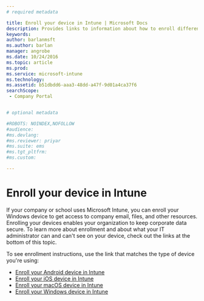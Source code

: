 ```yaml
---
# required metadata

title: Enroll your device in Intune | Microsoft Docs
description: Provides links to information about how to enroll different devices in Intune
keywords:
author: barlanmsftms.author: barlan
manager: angrobe
ms.date: 10/24/2016
ms.topic: article
ms.prod:
ms.service: microsoft-intune
ms.technology:
ms.assetid: b51dbdd6-aaa3-48dd-a47f-9d01a4ca37f6searchScope: - Company Portal


# optional metadata

#ROBOTS: NOINDEX,NOFOLLOW
#audience:
#ms.devlang:
#ms.reviewer: priyar
#ms.suite: ems
#ms.tgt_pltfrm:
#ms.custom:

---
```


# Enroll your device in Intune

If your company or school uses Microsoft Intune, you can enroll your Windows device to get access to company email, files, and other resources. Enrolling your devices enables your organization to keep corporate data secure. To learn more about enrollment and about what your IT administrator can and can't see on your device, check out the links at the bottom of this topic.

To see enrollment instructions, use the link that matches the type of device you're using:

- [Enroll your Android device in Intune](enroll-your-device-in-Intune-android.md)
- [Enroll your iOS device in Intune](enroll-your-device-in-intune-ios.md)
- [Enroll your macOS device in Intune](enroll-your-device-in-intune-macos.md)
- [Enroll your Windows device in Intune](enroll-your-device-in-intune-windows.md)
